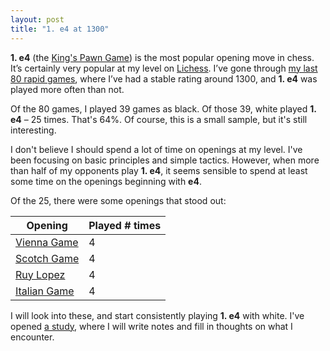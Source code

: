 ```yaml
---
layout: post
title: "1. e4 at 1300"
---
```


**1. e4** (the [King's Pawn Game](https://en.wikipedia.org/wiki/King%27s_Pawn_Game)) is the most popular opening move in chess. It’s certainly very popular at my level on [Lichess]( https://lichess.org/). I’ve gone through [my last 80 rapid games](https://lichess.org/@/LifeOrChess/search?dateMin=2020-12-28&dateMax=2021-01-18&perf=6&players.a=lifeorchess&sort.field=d&sort.order=desc), where I’ve had a stable rating around 1300, and **1. e4** was played more often than not. 

Of the 80 games, I played 39 games as black. Of those 39, white played **1. e4** – 25 times. That's 64%. Of course, this is a small sample, but it's still interesting. 

I don't believe I should spend a lot of time on openings at my level. I've been focusing on basic principles and simple tactics. However, when more than half of my opponents play **1. e4**, it seems sensible to spend at least some time on the openings beginning with **e4**. 

Of the 25, there were some openings that stood out:

| Opening | Played # times |
| ------- | -------------- |
| [Vienna Game](https://en.wikipedia.org/wiki/Vienna_Game) | 4 |
| [Scotch Game](https://en.wikipedia.org/wiki/Scotch_Game) | 4 |
| [Ruy Lopez](https://en.wikipedia.org/wiki/Ruy_Lopez) | 4 |
| [Italian Game](https://en.wikipedia.org/wiki/Italian_Game) | 4 |

I will look into these, and start consistently playing **1. e4** with white. I've opened [a study](https://lichess.org/study/xbLj9MJi), where I will write notes and fill in thoughts on what I encounter.